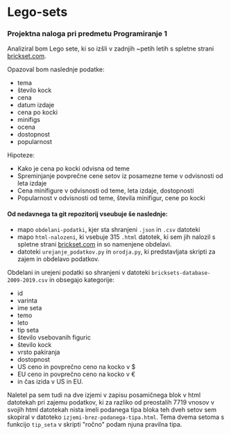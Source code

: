 # Lego-sets

### Projektna naloga pri predmetu Programiranje 1

Analiziral bom Lego sete, ki so izšli v zadnjih ~petih letih s spletne strani [brickset.com](https://brickset.com/sets).

Opazoval bom naslednje podatke:

* tema
* število kock
* cena
* datum izdaje
* cena po kocki
* minifigs
* ocena
* dostopnost
* popularnost

Hipoteze:
* Kako je cena po kocki odvisna od teme
* Spreminjanje povprečne cene setov iz posamezne teme v odvisnosti od leta izdaje
* Cena minifigure v odvisnosti od teme, leta izdaje, dostopnosti
* Popularnost v odvisnosti od teme, števila minifigur, cene po kocki

#### Od nedavnega ta git repozitorij vseubuje še naslednje:
- mapo `obdelani-podatki`, kjer sta shranjeni `.json` in `.csv` datoteki
- mapo `html-nalozeni`, ki vsebuje 315 `.html` datotek, ki sem jih nalozil s spletne strani [brickset.com](https://brickset.com/sets) in so namenjene obdelavi.
- datoteki `urejanje_podatkov.py` in `orodja.py`, ki predstavljata skripti za zajem in obdelavo podatkov.

Obdelani in urejeni podatki so shranjeni v datoteki `bricksets-database-2009-2019.csv` in obsegajo kategorije:
* id
* varinta
* ime seta
* temo
* leto
* tip seta
* število vsebovanih figuric
* število kock
* vrsto pakiranja
* dostopnost
* US ceno in povprečno ceno na kocko v $
* EU ceno in povprečno ceno na kocko v €
* in čas izida v US in EU.

Naletel pa sem tudi na dve izjemi v zapisu posamičnega blok v html datotekah pri zajemu podatkov, ki za razliko od preostalih 7719 vnosov v svojih html datotekah nista imeli podanega tipa bloka teh dveh setov sem skopiral v datoteko `izjemi-brez-podanega-tipa.html`. Tema dvema setoma s funkcijo `tip_seta` v skripti "ročno" podam njuna pravilna tipa.